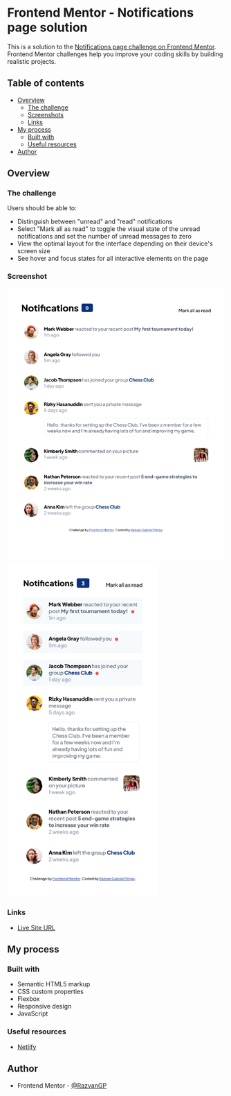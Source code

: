 # Frontend Mentor - Notifications page solution

This is a solution to the [Notifications page challenge on Frontend Mentor](https://www.frontendmentor.io/challenges/notifications-page-DqK5QAmKbC). Frontend Mentor challenges help you improve your coding skills by building realistic projects.

## Table of contents

- [Overview](#overview)
  - [The challenge](#the-challenge)
  - [Screenshots](#screenshots)
  - [Links](#links)
- [My process](#my-process)
  - [Built with](#built-with)
  - [Useful resources](#useful-resources)
- [Author](#author)

## Overview

### The challenge

Users should be able to:

- Distinguish between "unread" and "read" notifications
- Select "Mark all as read" to toggle the visual state of the unread notifications and set the number of unread messages to zero
- View the optimal layout for the interface depending on their device's screen size
- See hover and focus states for all interactive elements on the page

### Screenshot

<img src="./screenshots/desktop-version.png" alt="desktop verison screenshot" style="width:700px;"/><br/>
<img src="./screenshots/mobile-version.png" alt="mobile verison screenshot" style="width:350px;"/>

### Links

- [Live Site URL](https://rgp-notification-page.netlify.app/)

## My process

### Built with

- Semantic HTML5 markup
- CSS custom properties
- Flexbox
- Responsive design
- JavaScript

### Useful resources

- [Netlify](https://www.netlify.com/)

## Author

- Frontend Mentor - [@RazvanGP](https://www.frontendmentor.io/profile/RazvanGP)
